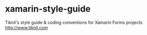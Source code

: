 # xamarin-style-guide
Tiknil's style guide &amp; coding conventions for Xamarin Forms projects http://www.tiknil.com
